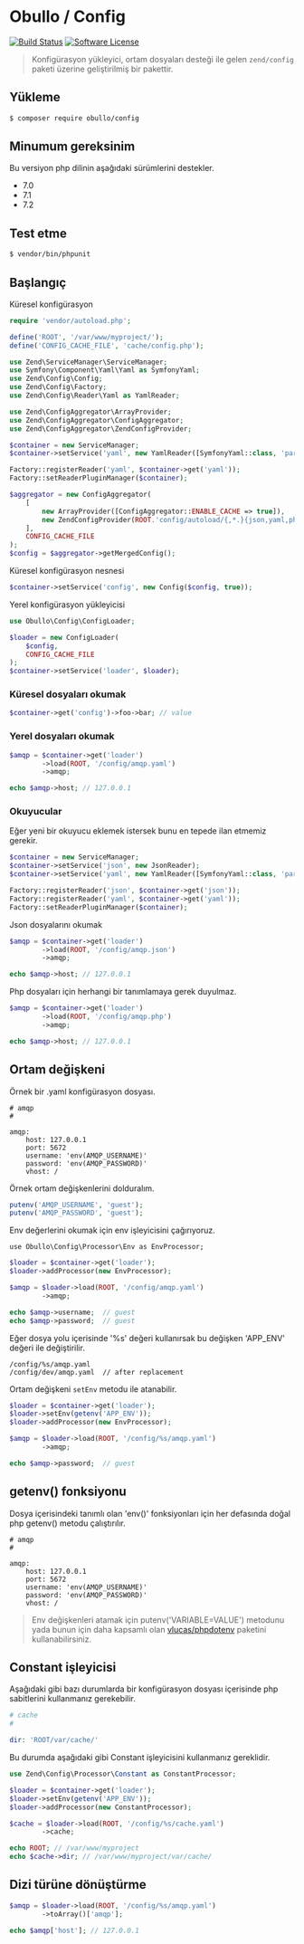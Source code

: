 
# Obullo / Config

[![Build Status](https://travis-ci.org/obullo/Config.svg?branch=master)](https://travis-ci.org/obullo/Config)
[![Software License](https://img.shields.io/badge/license-MIT-brightgreen.svg)](LICENSE.md)

> Konfigürasyon yükleyici, ortam dosyaları desteği ile gelen `zend/config`  paketi üzerine geliştirilmiş bir pakettir.

## Yükleme

``` bash
$ composer require obullo/config
```

## Minumum gereksinim

Bu versiyon php dilinin aşağıdaki sürümlerini destekler.

* 7.0
* 7.1
* 7.2

## Test etme

``` bash
$ vendor/bin/phpunit
```

## Başlangıç

Küresel konfigürasyon

```php
require 'vendor/autoload.php';

define('ROOT', '/var/www/myproject/');
define('CONFIG_CACHE_FILE', 'cache/config.php');

use Zend\ServiceManager\ServiceManager;
use Symfony\Component\Yaml\Yaml as SymfonyYaml;
use Zend\Config\Config;
use Zend\Config\Factory;
use Zend\Config\Reader\Yaml as YamlReader;

use Zend\ConfigAggregator\ArrayProvider;
use Zend\ConfigAggregator\ConfigAggregator;
use Zend\ConfigAggregator\ZendConfigProvider;

$container = new ServiceManager;
$container->setService('yaml', new YamlReader([SymfonyYaml::class, 'parse']));

Factory::registerReader('yaml', $container->get('yaml'));
Factory::setReaderPluginManager($container);

$aggregator = new ConfigAggregator(
    [
        new ArrayProvider([ConfigAggregator::ENABLE_CACHE => true]),
        new ZendConfigProvider(ROOT.'config/autoload/{,*.}{json,yaml,php}'),
    ],
    CONFIG_CACHE_FILE
);
$config = $aggregator->getMergedConfig();
```

Küresel konfigürasyon nesnesi

```php
$container->setService('config', new Config($config, true));  
```

Yerel konfigürasyon yükleyicisi

```php
use Obullo\Config\ConfigLoader;

$loader = new ConfigLoader(
    $config,
    CONFIG_CACHE_FILE
);
$container->setService('loader', $loader);
```

### Küresel dosyaları okumak

```php
$container->get('config')->foo->bar; // value
```

### Yerel dosyaları okumak

```php
$amqp = $container->get('loader')
        ->load(ROOT, '/config/amqp.yaml')
        ->amqp;

echo $amqp->host; // 127.0.0.1
```

### Okuyucular

Eğer yeni bir okuyucu eklemek istersek bunu en tepede ilan etmemiz gerekir.

```php
$container = new ServiceManager;
$container->setService('json', new JsonReader);
$container->setService('yaml', new YamlReader([SymfonyYaml::class, 'parse']));

Factory::registerReader('json', $container->get('json'));
Factory::registerReader('yaml', $container->get('yaml'));
Factory::setReaderPluginManager($container);
```

Json dosyalarını okumak

```php
$amqp = $container->get('loader')
        ->load(ROOT, '/config/amqp.json')
        ->amqp;

echo $amqp->host; // 127.0.0.1
```

Php dosyaları için herhangi bir tanımlamaya gerek duyulmaz.

```php
$amqp = $container->get('loader')
        ->load(ROOT, '/config/amqp.php')
        ->amqp;

echo $amqp->host; // 127.0.0.1
```

## Ortam değişkeni

Örnek bir .yaml konfigürasyon dosyası.

```
# amqp
# 

amqp:
    host: 127.0.0.1
    port: 5672
    username: 'env(AMQP_USERNAME)'
    password: 'env(AMQP_PASSWORD)'
    vhost: /
```

Örnek ortam değişkenlerini dolduralım.

```php
putenv('AMQP_USERNAME', 'guest');
putenv('AMQP_PASSWORD', 'guest');
```

Env değerlerini okumak için env işleyicisini çağırıyoruz.

```
use Obullo\Config\Processor\Env as EnvProcessor;
```

```php
$loader = $container->get('loader');
$loader->addProcessor(new EnvProcessor);

$amqp = $loader->load(ROOT, '/config/amqp.yaml')
        ->amqp;

echo $amqp->username;  // guest
echo $amqp->password;  // guest
```

Eğer dosya yolu içerisinde '%s' değeri kullanırsak bu değişken 'APP_ENV' değeri ile değiştirilir.


```
/config/%s/amqp.yaml
/config/dev/amqp.yaml  // after replacement
```

Ortam değişkeni `setEnv` metodu ile atanabilir.

```php
$loader = $container->get('loader');
$loader->setEnv(getenv('APP_ENV'));
$loader->addProcessor(new EnvProcessor);

$amqp = $loader->load(ROOT, '/config/%s/amqp.yaml')
        ->amqp;

echo $amqp->password;  // guest
```

## getenv() fonksiyonu

Dosya içerisindeki tanımlı olan 'env()' fonksiyonları için her defasında doğal php getenv() metodu çalıştırılır.

```
# amqp
# 

amqp:
    host: 127.0.0.1
    port: 5672
    username: 'env(AMQP_USERNAME)'
    password: 'env(AMQP_PASSWORD)'
    vhost: /
```

> Env değişkenleri atamak için putenv('VARIABLE=VALUE') metodunu yada bunun için daha kapsamlı olan <a href="https://packagist.org/packages/vlucas/phpdotenv">vlucas/phpdotenv</a> paketini kullanabilirsiniz.


## Constant işleyicisi

Aşağıdaki gibi bazı durumlarda bir konfigürasyon dosyası içerisinde php sabitlerini kullanmanız gerekebilir.

```php
# cache
# 

dir: 'ROOT/var/cache/'
```

Bu durumda aşağıdaki gibi Constant işleyicisini kullanmanız gereklidir. 

```php
use Zend\Config\Processor\Constant as ConstantProcessor;

$loader = $container->get('loader');
$loader->setEnv(getenv('APP_ENV'));
$loader->addProcessor(new ConstantProcessor);

$cache = $loader->load(ROOT, '/config/%s/cache.yaml')
        ->cache;

echo ROOT; // /var/www/myproject
echo $cache->dir; // /var/www/myproject/var/cache/
```

## Dizi türüne dönüştürme

```php
$amqp = $loader->load(ROOT, '/config/%s/amqp.yaml')
        ->toArray()['amqp'];

echo $amqp['host']; // 127.0.0.1
```